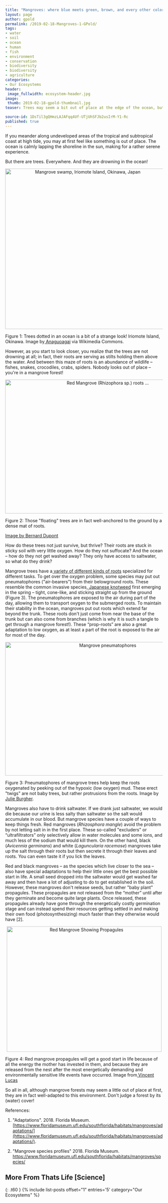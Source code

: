 ```yaml
---
title: "Mangroves: where blue meets green, brown, and every other color under the sun"
layout: page
author: gpold
permalink: /2019-02-18-Mangroves-1-GPold/
tags:
- water
- soil
- ocean
- human
- fish
- environment
- conservation
- biodiversity
- biodiversity
- agriculture
categories:
- Our Ecosystems
header:
 image_fullwidth: ecosystem-header.jpg
image:
 thumb: 2019-02-18-gpold-thumbnail.jpg
teaser: Trees may seem a bit out of place at the edge of the ocean, but mangroves know what they are doing.

source-id: 1DsTil3gQHmzLAJAFqq4Uf-UTjUhSFJb2usIrM-Y1-Rc
published: true
---
```

If you meander along undeveloped areas of the tropical and subtropical coast at high tide, you may at first feel like something is out of place. The ocean is calmly lapping the shoreline in the sun, making for a rather serene experience.

 

But there are trees. Everywhere. And they are drowning in the ocean!

 

<center><a title="Anagounagi [CC BY-SA 4.0 (https://creativecommons.org/licenses/by-sa/4.0)], from Wikimedia Commons" href="https://commons.wikimedia.org/wiki/File:Mangrove_swamp,_Iriomote_Island,_Okinawa,_Japan.jpg"><img width="512" alt="Mangrove swamp, Iriomote Island, Okinawa, Japan" src="https://upload.wikimedia.org/wikipedia/commons/thumb/7/75/Mangrove_swamp%2C_Iriomote_Island%2C_Okinawa%2C_Japan.jpg/512px-Mangrove_swamp%2C_Iriomote_Island%2C_Okinawa%2C_Japan.jpg"></a></center>

 

Figure 1: Trees dotted in an ocean is a bit of a strange look! Iriomote Island, Okinawa. Image by[ Anaguoagai](https://uk.m.wikipedia.org/wiki/%D0%A4%D0%B0%D0%B9%D0%BB:Mangrove_swamp,_Iriomote_Island,_Okinawa,_Japan.jpg) via Wikimedia Commons.

 

 

However, as you start to look closer, you realize that the trees are not drowning at all; in fact, their roots are serving as stilts holding them above the water. And between this maze of roots is an abundance of wildlife – fishes, snakes, crocodiles, crabs, spiders. Nobody looks out of place – you're in a mangrove forest!

 

 

<center><img src="https://farm5.staticflickr.com/4695/25265198357_6d2383101b_z.jpg" width="640" height="427" alt="Red Mangrove (Rhizophora sp.) roots ..."></a><script async src="//embedr.flickr.com/assets/client-code.js" charset="utf-8"></script></center>

 

Figure 2: Those "floating" trees are in fact well-anchored to the ground by a dense mat of roots.

[Image by Bernard Dupont](https://www.flickr.com/photos/berniedup/25265198357/in/photostream/)

 

How do these trees not just survive, but thrive? Their roots are stuck in sticky soil with very little oxygen. How do they not suffocate? And the ocean – how do they not get washed away? They only have access to saltwater, so what do they drink?

 

Mangrove trees have a[ variety of different kinds of roots](http://mangrove.nus.edu.sg/guidebooks/text/1043.htm) specialized for different tasks. To get over the oxygen problem, some species may put out pneumatophores ("air-bearers") from their belowground roots. These resemble the common invasive species,[ Japanese knotweed](https://en.wikipedia.org/wiki/Fallopia_japonica) first emerging in the spring – tight, cone-like, and sticking straight up from the ground (Figure 3). The pneumatophores are exposed to the air during part of the day, allowing them to transport oxygen to the submerged roots. To maintain their stability in the ocean, mangroves put out roots which extend far beyond the trunk. These roots don't just come from near the base of the trunk but can also come from branches (which is why it is such a tangle to get through a mangrove forest!). These “prop-roots” are also a great adaptation to low oxygen, as at least a part of the root is exposed to the air for most of the day.

 

<center><a data-flickr-embed="true"  href="https://www.flickr.com/photos/sunphlo/5683317075/" title="Mangrove pneumatophores"><img src="https://farm6.staticflickr.com/5102/5683317075_0422ab3a57_z.jpg" width="640" height="426" alt="Mangrove pneumatophores"></a><script async src="//embedr.flickr.com/assets/client-code.js" charset="utf-8"></script></center>

 

Figure 3: Pneumatophores of mangrove trees help keep the roots oxygenated by peeking out of the hypoxic (low oxygen) mud. These erect "twigs" are not baby trees, but rather protrusions from the roots. Image by[ Julie Burgher](https://www.flickr.com/photos/sunphlo/5683317075/).

 

Mangroves also have to drink saltwater. If we drank just saltwater, we would die because our urine is less salty than saltwater so the salt would accumulate in our blood. But mangrove species have a couple of ways to keep things fresh. Red mangroves (*Rhizosphora mangle*) avoid the problem by not letting salt in in the first place. These so-called "excluders" or “ultrafiltrators” only selectively allow in water molecules and some ions, and much less of the sodium that would kill them. On the other hand, black (*Avicennia germinans*) and white (*Laguncularia racemose*) mangroves take up the salt through their roots but then secrete it through their leaves and roots. You can even taste it if you lick the leaves.

 

Red and black mangroves – as the species which live closer to the sea – also have special adaptations to help their little ones get the best possible start in life. A small seed dropped into the saltwater would get washed far away and then have a lot of adjusting to do to get established in the soil. However, these mangroves don't release seeds, but rather "baby plant" propagules. These propagules are not released from the “mother” until after they germinate and become quite large plants. Once released, these propagules already have gone through the energetically costly germination stage and can instead spend their resources getting settled in and making their own food (photosynthesizing) much faster than they otherwise would have [2].

 

<center><a data-flickr-embed="true"  href="https://www.flickr.com/photos/leppyone/407039138" title="Red Mangrove Showing Propagules"><img src="https://farm1.staticflickr.com/177/407039138_0d8e1e92f7.jpg" width="495" height="400" alt="Red Mangrove Showing Propagules"></a><script async src="//embedr.flickr.com/assets/client-code.js" charset="utf-8"></script></center>

 

Figure 4: Red mangrove propagules will get a good start in life because of all the energy the mother has invested in them, and because they are released from the nest after the most energetically demanding and environmentally sensitive life events have occurred. Image from[ Vincent Lucas](https://www.flickr.com/photos/leppyone/407039138)

 

So all in all, although mangrove forests may seem a little out of place at first, they are in fact well-adapted to this environment. Don't judge a forest by its (water) cover!

References:

1.  "Adaptations". 2018. Florida Museum. [https://www.floridamuseum.ufl.edu/southflorida/habitats/mangroves/adaptations/](https://www.floridamuseum.ufl.edu/southflorida/habitats/mangroves/adaptations/).

2.  "Mangrove species profiles" 2018. Florida Museum. https://www.floridamuseum.ufl.edu/southflorida/habitats/mangroves/species/

## More From Thats Life [Science]
{: .t60 }
{% include list-posts offset="1" entries='5' category="Our Ecosystems" %}
